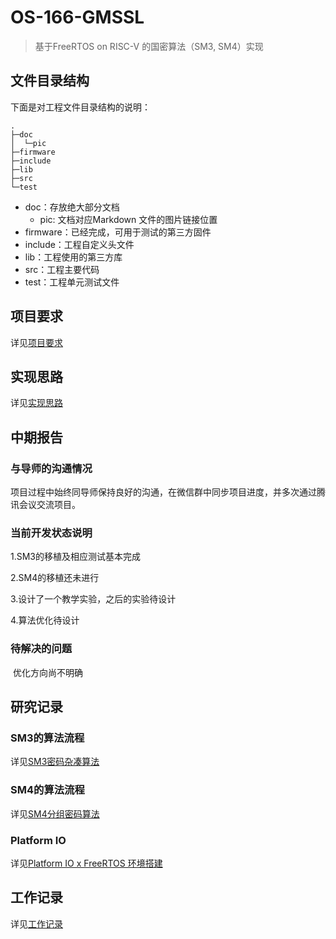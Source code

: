 # OS-166-GMSSL
> 基于FreeRTOS on RISC-V 的国密算法（SM3, SM4）实现

## 文件目录结构

下面是对工程文件目录结构的说明：

```
.
├─doc
│  └─pic
├─firmware
├─include
├─lib
├─src
└─test
```

* doc：存放绝大部分文档
  * pic: 文档对应Markdown 文件的图片链接位置
* firmware：已经完成，可用于测试的第三方固件
* include：工程自定义头文件
* lib：工程使用的第三方库
* src：工程主要代码
* test：工程单元测试文件

## 项目要求
详见[项目要求](./doc/%E9%A1%B9%E7%9B%AE%E8%A6%81%E6%B1%82.md)

## 实现思路
详见[实现思路](./doc/%E5%AE%9E%E7%8E%B0%E6%80%9D%E8%B7%AF.md)

## 中期报告

### 与导师的沟通情况

​	项目过程中始终同导师保持良好的沟通，在微信群中同步项目进度，并多次通过腾讯会议交流项目。

### 当前开发状态说明

1.SM3的移植及相应测试基本完成

2.SM4的移植还未进行

3.设计了一个教学实验，之后的实验待设计

4.算法优化待设计

### 待解决的问题

​	优化方向尚不明确

## 研究记录

### SM3的算法流程

详见[SM3密码杂凑算法](./doc/SM3密码杂凑算法.md)

### SM4的算法流程

详见[SM4分组密码算法](./doc/SM4分组密码算法.md)

### Platform IO
详见[Platform IO x FreeRTOS 环境搭建](./doc/Platform%20IO%20x%20FreeRTOS%20%E7%8E%AF%E5%A2%83%E6%90%AD%E5%BB%BA.md)

## 工作记录

详见[工作记录](./工作记录.md)

